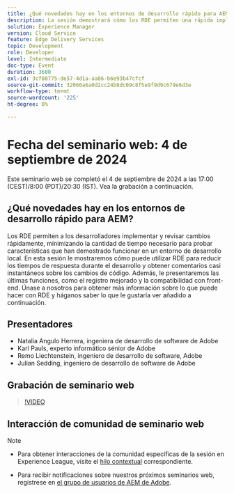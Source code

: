 ```yaml
---
title: ¿Qué novedades hay en los entornos de desarrollo rápido para AEM?
description: La sesión demostrará cómo los RDE permiten una rápida implementación y revisión de los cambios, reduciendo los tiempos de respuesta de desarrollo y proporcionando comentarios casi instantáneos. También introducirá nuevas funciones como un registro mejorado y compatibilidad con front-end.
solution: Experience Manager
version: Cloud Service
feature: Edge Delivery Services
topic: Development
role: Developer
level: Intermediate
doc-type: Event
duration: 3600
exl-id: 3cf88775-de57-4d1a-aa86-b6e93b47cfcf
source-git-commit: 32060a6a0d2cc24b8dc09c8f5e9f9d9c679e6d3e
workflow-type: tm+mt
source-wordcount: '225'
ht-degree: 0%

---
```


# Fecha del seminario web: 4 de septiembre de 2024

Este seminario web se completó el 4 de septiembre de 2024 a las 17:00 (CEST)/8:00 (PDT)/20:30 (IST).
Vea la grabación a continuación.

## ¿Qué novedades hay en los entornos de desarrollo rápido para AEM?

Los RDE permiten a los desarrolladores implementar y revisar cambios rápidamente, minimizando la cantidad de tiempo necesario para probar características que han demostrado funcionar en un entorno de desarrollo local. En esta sesión le mostraremos cómo puede utilizar RDE para reducir los tiempos de respuesta durante el desarrollo y obtener comentarios casi instantáneos sobre los cambios de código. Además, le presentaremos las últimas funciones, como el registro mejorado y la compatibilidad con front-end. Únase a nosotros para obtener más información sobre lo que puede hacer con RDE y háganos saber lo que le gustaría ver añadido a continuación.

## Presentadores

* Natalia Angulo Herrera, ingeniera de desarrollo de software de Adobe
* Karl Pauls, experto informático sénior de Adobe
* Remo Liechtenstein, ingeniero de desarrollo de software, Adobe
* Julian Sedding, ingeniero de desarrollo de software de Adobe

## Grabación de seminario web

>[!VIDEO](https://video.tv.adobe.com/v/3433337/)

## Interacción de comunidad de seminario web

>[!NOTE]
>
>* Para obtener interacciones de la comunidad específicas de la sesión en Experience League, visite el [hilo contextual](https://adobe.ly/3M8MFTE) correspondiente.
>
>* Para recibir notificaciones sobre nuestros próximos seminarios web, regístrese en [el grupo de usuarios de AEM de Adobe](https://aem-augs.adobe.com/).
